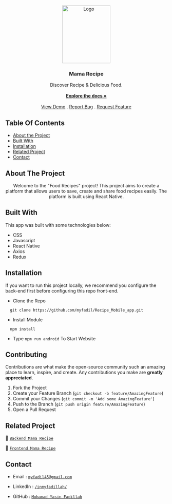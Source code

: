 <br/>
<p align="center">
  <a href="https://github.com/myfadil/Recipe_Mobile_app">
    <img src="https://i.postimg.cc/Xq7rdzF9/logo.png" alt="Logo" width="150" height="180">
  </a>

  <h3 align="center">Mama Recipe</h3>

  <p align="center">
    Discover Recipe & Delicious Food.
    <br/>
    <br/>
    <a href="https://github.com/myfadil/Recipe_Mobile_app"><strong>Explore the docs »</strong></a>
    <br/>
    <br/>
    <a href="https://github.com/myfadil/Recipe_Mobile_app">View Demo</a>
    .
    <a href="https://github.com/myfadil/Recipe_Mobile_app/issues">Report Bug</a>
    .
    <a href="https://github.com/myfadil/Recipe_Mobile_app/issues">Request Feature</a>
  </p>
</p>

## Table Of Contents

- [About the Project](#about-the-project)
- [Built With](#built-with)
- [Installation](#installation)
- [Related Project](#related-project)
- [Contact](#contact)

## About The Project

<p align="center">
 Welcome to the "Food Recipes" project! This project aims to create a platform that allows users to save, create and share food recipes easily. The platform is built using React Native.
</p>

## Built With

This app was built with some technologies below:

- CSS
- Javascript
- React Native
- Axios
- Redux

## Installation

If you want to run this project locally, we recommend you configure the back-end first before configuring this repo front-end.

- Clone the Repo

```
  git clone https://github.com/myfadil/Recipe_Mobile_app.git
```

- Install Module

```
  npm install
```

- Type `npm run android` To Start Website

## Contributing

Contributions are what make the open-source community such an amazing place to learn, inspire, and create. Any contributions you make are **greatly appreciated**.

1. Fork the Project
2. Create your Feature Branch (`git checkout -b feature/AmazingFeature`)
3. Commit your Changes (`git commit -m 'Add some AmazingFeature'`)
4. Push to the Branch (`git push origin feature/AmazingFeature`)
5. Open a Pull Request

## Related Project

:rocket: [`Backend Mama Recipe`](https://github.com/myfadil/Recipe_API)

:rocket: [`Frontend Mama Recipe`](https://github.com/myfadil/Recipe_Mobile_app)

## Contact

- Email : [`myfadil45@gmail.com`](mailto:myfadil45@gmail.com)

- LinkedIn : [`/inmyfadillah/`](https://www.linkedin.com/in/myfadillah/)

- GitHub : [`Mohamad Yasin Fadillah`](https://github.com/myfadil)
